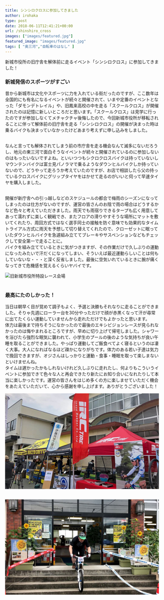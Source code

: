 ```yaml
---
title: シンシロクロスに参加してきました
author: irohaka
type: post
date: 2018-06-11T12:41:21+00:00
url: /shinshiro_cross
images: ["images/featured.jpg"]
featured_image: "images/featured.jpg"
tags: [ "奥三河","自転車のはなし" ]
---
```


新城市役所の旧庁舎を解体前に走るイベント「シンシロクロス」に参加してきました！　<!--more-->

### 新城発信のスポーツがすごい
昔から新城市は文化やスポーツに力を入れている街だったのですが、ここ数年は全国的にも有名になるイベントが続々と開催されて、いまや定番のイベントとなった「ダモンデトレイル」や、旧鳳来高校の中を走る「スクールクロス」が開催されたのは記憶に新しいところだと思います。「スクールクロス」は見学に行ったのですが参加しなくてメチャクチャ後悔したので、今回新城市役所が移転されることに伴って解体前の旧庁舎を走る「シンシロクロス」の開催が決まった時は乗るバイクも決まっていなかったけどあまり考えずに申し込みをしました。  
&nbsp; <br>

なんと言っても解体されてしまう前の市庁舎を走る機会なんて滅多にないだろうし、地元の東三河で面白そうなイベントが続々と開催されているのに参加しないのはもったいないですよね。といいつつもシクロクロスバイクは持っていないしマウンテンバイクは富士見パノラマで乗るようなダウンヒルバイクしか持っていないので、どうやって走ろうか考えていたのですが、お店で相談したら父の持っているクロスバイクにグリップタイヤをはかせて走るのがいいと伺って早速タイヤを購入しました。  
&nbsp; <br>

開催が新庁舎への引っ越しなどのスケジュールの都合で梅雨のシーズンになってしまったのは仕方がないのですが、運営の皆さんのお陰で雨の場合はどうするかなど色々と考えていただきました。雨天でも雨宿りできるタープも広く用意してあって濡れずに楽しく観戦でき、またフロアの滑りやすそうな場所にマットを敷いてくれたり、周回方式ではなく選手同士の接触を防ぐ意味でも効果的なタイムトライアル方式に雨天を予想して切り替えてくれたので、クローゼットに眠っていたダウンヒルバイクを急遽組み立ててブレーキやサスペンションなどもチェックして安全第一で走ることに。  
バイクを組み立てているときに気がつきますが、その作業だけで久しぶりの運動になったみたいで汗だくになってしまい、そういえば最近運動らしいことは何もしていないな・・・と深く反省しました。最後に空気いれているときに腕が痛くなってきて危機感を覚えるくらいヤバイです。

![旧新城市役所特設レース会場](images/201806shinshirox01.jpg)  
&nbsp; <br>


### 最高にたのしかった！
当日は朝早く目が覚めて調子もよく、予選と決勝もそれなりに走ることができました。そりゃ先週にローラー台を30分やっただけで顔が赤黒くなって汗が尋常に出てたくらい運動していませんから走れただけでもよかったと思います。  
体力は最後まで持ちそうになかったので最後のエキシビジョンレースが見られなかったのは悔やまれるところですが、早めに切り上げて帰宅しました。シャワーを浴びたら強烈な眠気に襲われて、小学生のプールの後のような気持ちが良い午睡を取ることができました。やっぱり運動してご飯食べてよく寝るというのは凄く大事。大人になればなるほど疎かになりがちです。体力のある若い子達は気力で挽回できますが、オジさんはしっかりと運動・食事・睡眠を取って楽しまないといけませんね。  
タイムは遅かったかもしれないけれど久しぶりに走れたし、何よりもこういうイベントに参加できて色々な人と再会できたり新たにお知り合いになれたりして本当に楽しかったです。運営の皆さんをはじめ多くの方に楽しませていただく機会をあたえていただいて、心から感謝を申し上げます。ありがとうございました！

![BUCYOCOFFEE](images/201806shinshirox02.jpg)  
&nbsp; <br>

![シンシロクロスたのしかった！](images/201806shinshirox03.jpg)  
